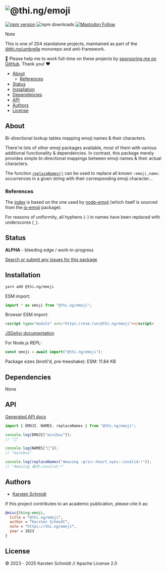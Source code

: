 <!-- This file is generated - DO NOT EDIT! -->
<!-- Please see: https://github.com/thi-ng/umbrella/blob/develop/CONTRIBUTING.md#changes-to-readme-files -->
# ![@thi.ng/emoji](https://raw.githubusercontent.com/thi-ng/umbrella/develop/assets/banners/thing-emoji.svg?2371a385)

[![npm version](https://img.shields.io/npm/v/@thi.ng/emoji.svg)](https://www.npmjs.com/package/@thi.ng/emoji)
![npm downloads](https://img.shields.io/npm/dm/@thi.ng/emoji.svg)
[![Mastodon Follow](https://img.shields.io/mastodon/follow/109331703950160316?domain=https%3A%2F%2Fmastodon.thi.ng&style=social)](https://mastodon.thi.ng/@toxi)

> [!NOTE]
> This is one of 204 standalone projects, maintained as part
> of the [@thi.ng/umbrella](https://github.com/thi-ng/umbrella/) monorepo
> and anti-framework.
>
> 🚀 Please help me to work full-time on these projects by [sponsoring me on
> GitHub](https://github.com/sponsors/postspectacular). Thank you! ❤️

- [About](#about)
  - [References](#references)
- [Status](#status)
- [Installation](#installation)
- [Dependencies](#dependencies)
- [API](#api)
- [Authors](#authors)
- [License](#license)

## About

Bi-directional lookup tables mapping emoji names & their characters.

There're lots of other emoji packages available, most of them with various
additional functionality & dependencies. In contrast, this package merely
provides simple bi-directional mappings between emoji names & their actual
characters.

The function [`replaceNames()`]() can be used to replace all _known_
`:emoji_name:` occurrences in a given string with their corresponding emoji
character...

### References

The
[index](https://github.com/thi-ng/umbrella/blob/develop/packages/emoji/src/emoji.ts)
is based on the one used by
[node-emoji](https://raw.githubusercontent.com/omnidan/node-emoji/master/lib/emoji.json)
(which itself is sourced from the [js-emoji](https://github.com/iamcal/js-emoji)
package).

For reasons of uniformity, all hyphens (`-`) in names have been replaced with
underscores (`_`).

## Status

**ALPHA** - bleeding edge / work-in-progress

[Search or submit any issues for this package](https://github.com/thi-ng/umbrella/issues?q=%5Bemoji%5D+in%3Atitle)

## Installation

```bash
yarn add @thi.ng/emoji
```

ESM import:

```ts
import * as emoji from "@thi.ng/emoji";
```

Browser ESM import:

```html
<script type="module" src="https://esm.run/@thi.ng/emoji"></script>
```

[JSDelivr documentation](https://www.jsdelivr.com/)

For Node.js REPL:

```js
const emoji = await import("@thi.ng/emoji");
```

Package sizes (brotli'd, pre-treeshake): ESM: 11.84 KB

## Dependencies

None

## API

[Generated API docs](https://docs.thi.ng/umbrella/emoji/)

```ts tangle:export/readme.ts
import { EMOJI, NAMES, replaceNames } from "@thi.ng/emoji";

console.log(EMOJI["minibus"]);
// "🚐"

console.log(NAMES["🚐"]);
// "minibus"

console.log(replaceNames("Amazing :grin::heart_eyes::invalid:!"));
// "Amazing 😁😍:invalid:!"
```

## Authors

- [Karsten Schmidt](https://thi.ng)

If this project contributes to an academic publication, please cite it as:

```bibtex
@misc{thing-emoji,
  title = "@thi.ng/emoji",
  author = "Karsten Schmidt",
  note = "https://thi.ng/emoji",
  year = 2023
}
```

## License

&copy; 2023 - 2025 Karsten Schmidt // Apache License 2.0
